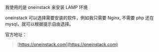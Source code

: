 我使用的是 oneinstack 来安装 LAMP 环境

oneinstack 可以选择需要安装的软件，例如我只需要 Nginx, 不需要 php 还在 mysql，就可以根据提示自由选择。

官方地址：
> [https://oneinstack.com](https://oneinstack.com)
